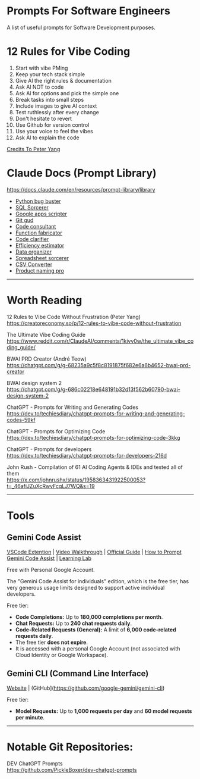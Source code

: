 # Prompts For Software Engineers
A list of useful prompts for Software Development purposes.


# 12 Rules for Vibe Coding

1. Start with vibe PMing
2. Keep your tech stack simple
3. Give Al the right rules & documentation
4. Ask Al NOT to code
5. Ask Al for options and pick the simple one
6. Break tasks into small steps
7. Include images to give Al context
8. Test ruthlessly after every change
9. Don't hesitate to revert
10. Use Github for version control
11. Use your voice to feel the vibes
12. Ask Al to explain the code

[Credits To Peter Yang](https://creatoreconomy.so/p/12-rules-to-vibe-code-without-frustration)


# Claude Docs (Prompt Library)
https://docs.claude.com/en/resources/prompt-library/library

- [Python bug buster](https://docs.claude.com/en/resources/prompt-library/python-bug-buster)
- [SQL Sorcerer](https://docs.claude.com/en/resources/prompt-library/sql-sorcerer)
- [Google apps scripter](https://docs.claude.com/en/resources/prompt-library/google-apps-scripter)
- [Git gud](https://docs.claude.com/en/resources/prompt-library/git-gud)
- [Code consultant](https://docs.claude.com/en/resources/prompt-library/code-consultant)
- [Function fabricator](https://docs.claude.com/en/resources/prompt-library/function-fabricator)
- [Code clarifier](https://docs.claude.com/en/resources/prompt-library/code-clarifier)
- [Efficiency estimator](https://docs.claude.com/en/resources/prompt-library/efficiency-estimator)
- [Data organizer](https://docs.claude.com/en/resources/prompt-library/data-organizer)
- [Spreadsheet sorcerer](https://docs.claude.com/en/resources/prompt-library/spreadsheet-sorcerer)
- [CSV Converter](https://docs.claude.com/en/resources/prompt-library/csv-converter)
- [Product naming pro](https://docs.claude.com/en/resources/prompt-library/product-naming-pro)



---

# Worth Reading

12 Rules to Vibe Code Without Frustration (Peter Yang)<BR>
https://creatoreconomy.so/p/12-rules-to-vibe-code-without-frustration

The Ultimate Vibe Coding Guide<BR>
https://www.reddit.com/r/ClaudeAI/comments/1kivv0w/the_ultimate_vibe_coding_guide/

BWAI PRD Creator (André Teow)<BR>
https://chatgpt.com/g/g-68235a9c5f8c8191875f682e6a6b4652-bwai-prd-creator

BWAI design system 2<BR>
https://chatgpt.com/g/g-686c02218e648191b32d13f562b60790-bwai-design-system-2

ChatGPT - Prompts for Writing and Generating Codes<BR>
https://dev.to/techiesdiary/chatgpt-prompts-for-writing-and-generating-codes-59kf

ChatGPT - Prompts for Optimizing Code<BR>
https://dev.to/techiesdiary/chatgpt-prompts-for-optimizing-code-3kkg

ChatGPT - Prompts for developers<BR>
https://dev.to/techiesdiary/chatgpt-prompts-for-developers-216d

John Rush - Compilation of 61 AI Coding Agents & IDEs and tested all of them<BR>
https://x.com/johnrushx/status/1958363431922500053?t=_46afiJZuXcRwvFcqLJ7WQ&s=19


---

# Tools

## Gemini Code Assist<BR>
[VSCode Extention](https://marketplace.visualstudio.com/items?itemName=Google.geminicodeassist) | [Video Walkthrough](https://www.youtube.com/watch?v=W1JxFwh5EGA) | [Official Guide](https://developers.google.com/gemini-code-assist/docs/write-code-gemini) | [How to Prompt Gemini Code Assist](https://www.youtube.com/watch?v=Jr2nze3bwd4) | [Learning Lab](https://www.cloudskillsboost.google/catalog_lab/31671)

Free with Personal Google Account.

The "Gemini Code Assist for individuals" edition, which is the free tier, has very generous usage limits designed to support active individual developers.

Free tier:
* **Code Completions:** Up to **180,000 completions per month**.
* **Chat Requests:** Up to **240 chat requests daily**.
* **Code-Related Requests (General):** A limit of **6,000 code-related requests daily**.
* The free tier **does not expire**.
* It is accessed with a personal Google Account (not associated with Cloud Identity or Google Workspace).


## Gemini CLI (Command Line Interface)
[Website](https://google-gemini.github.io/gemini-cli/) | (GitHub](https://github.com/google-gemini/gemini-cli)

Free tier:
* **Model Requests:** Up to **1,000 requests per day** and **60 model requests per minute**.


----

# Notable Git Repositories:

DEV ChatGPT Prompts<BR>
https://github.com/PickleBoxer/dev-chatgpt-prompts
